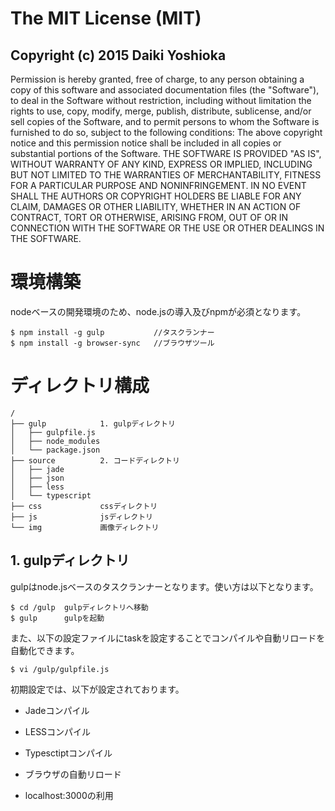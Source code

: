 # The MIT License (MIT)
## Copyright (c) 2015 Daiki Yoshioka
Permission is hereby granted, free of charge, to any person obtaining a copy of
this software and associated documentation files (the "Software"), to deal in
the Software without restriction, including without limitation the rights to
use, copy, modify, merge, publish, distribute, sublicense, and/or sell copies of
the Software, and to permit persons to whom the Software is furnished to do so,
subject to the following conditions:
The above copyright notice and this permission notice shall be included in all
copies or substantial portions of the Software.
THE SOFTWARE IS PROVIDED "AS IS", WITHOUT WARRANTY OF ANY KIND, EXPRESS OR
IMPLIED, INCLUDING BUT NOT LIMITED TO THE WARRANTIES OF MERCHANTABILITY, FITNESS
FOR A PARTICULAR PURPOSE AND NONINFRINGEMENT. IN NO EVENT SHALL THE AUTHORS OR
COPYRIGHT HOLDERS BE LIABLE FOR ANY CLAIM, DAMAGES OR OTHER LIABILITY, WHETHER
IN AN ACTION OF CONTRACT, TORT OR OTHERWISE, ARISING FROM, OUT OF OR IN
CONNECTION WITH THE SOFTWARE OR THE USE OR OTHER DEALINGS IN THE SOFTWARE.

# 環境構築
nodeベースの開発環境のため、node.jsの導入及びnpmが必須となります。
```
$ npm install -g gulp           //タスクランナー
$ npm install -g browser-sync   //ブラウザツール
```

# ディレクトリ構成
```
/
├── gulp            1. gulpディレクトリ
│   ├── gulpfile.js
│   ├── node_modules
│   └── package.json
├── source          2. コードディレクトリ
│   ├── jade
│   ├── json
│   ├── less
│   └── typescript
├── css             cssディレクトリ
├── js              jsディレクトリ
└── img             画像ディレクトリ
```

## 1. gulpディレクトリ
gulpはnode.jsベースのタスクランナーとなります。使い方は以下となります。

```
$ cd /gulp  gulpディレクトリへ移動
$ gulp      gulpを起動
```

また、以下の設定ファイルにtaskを設定することでコンパイルや自動リロードを自動化できます。
```
$ vi /gulp/gulpfile.js

```
初期設定では、以下が設定されております。
* Jadeコンパイル

* LESSコンパイル

* Typesctiptコンパイル

* ブラウザの自動リロード

* localhost:3000の利用